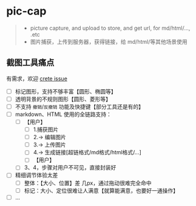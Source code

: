 # pic-cap

> * picture capture, and upload to store, and get url, for md/html/..., .etc
> * 图片捕获，上传到服务器，获得链接，给 md/html/等其他场景使用

## 截图工具痛点

有需求，欢迎 [crete issue](https://github.com/ReAlign/pic-cap/issues)

* [ ] 标记图形，支持不够丰富【圆形、椭圆等】
* [ ] 透明背景的不规则图形【圆形、菱形等】
* [ ] 不支持 `撤销`/`反撤销` 功能及快捷键【部分工具还是有的】
* [ ] markdown、HTML 使用的全链路支持：
  * [ ] 【用户】
    * [ ] 1.捕获图片
    * [ ] 2.-> 编辑图片
    * [ ] 3.-> 上传图片
    * [ ] 4.-> 生成链接[超链格式/md格式/html格式/...]
    * [ ] 【用户】
  * [ ] 3、4，步骤对用户不可见，直接封装好
* [ ] 精细调节体验太差
  * [ ] 整体：【大小、位置】差 几px，通过拖动很难完全命中
  * [ ] 标记：大小、定位很难让人满意【就算能满意，也要好一通操作】
* [ ] ...
